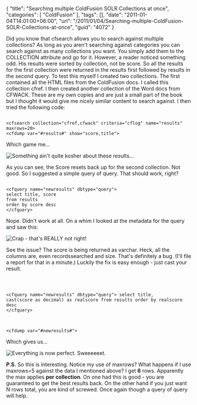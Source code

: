 {
	"title": "Searching multiple ColdFusion SOLR Collections at once",
	"categories": [
		"ColdFusion"
	],
	"tags": [],
	"date": "2011-01-04T14:01:00+06:00",
	"url": "/2011/01/04/Searching-multiple-ColdFusion-SOLR-Collections-at-once",
	"guid": "4072"
}

Did you know that cfsearch allows you to search against multiple collections? As long as you aren't searching against categories you can search against as many collections you want. You simply add them to the COLLECTION attribute and go for it. However, a reader noticed something odd. His results were sorted by collection, not be score. So all the results for the first collection were returned in the results first followed by results in the second query. To test this myself I created two collections. The first contained all the HTML files from the ColdFusion docs. I called this collection cfref. I then created another collection of the Word docs from CFWACK. These are my own copies and are just a small part of the book but I thought it would give me nicely similar content to search against. I then tried the following code:
<!--more-->
<p>
<code>
&lt;cfsearch collection="cfref,cfwack" criteria="cflog" name="results" maxrows=20&gt;
&lt;cfdump var="#results#" show="score,title"&gt;
</code>

<p>

Which game me...

<p>

<img src="https://static.raymondcamden.com/images/ScreenClip8.png" title="Something ain't quite kosher about these results..." />

<p>

As you can see, the Score resets back up for the second collection. Not good. So I suggested a simple query of query. That should work, right?

<p>

<code>
&lt;cfquery name="newresults" dbtype="query"&gt;
select title, score
from results
order by score desc
&lt;/cfquery&gt;
</code>

<p>

Nope. Didn't work at all. On a whim I looked at the metadata for the query and saw this:

<p>

<img src="https://static.raymondcamden.com/images/cfjedi/ScreenClip9.png" title="Crap - that's REALLY not right!" />

<p>

See the issue? The score is being returned as varchar. Heck, all the columns are, even recordssearched and size. That's definitely a bug. (I'll file a report for that in a minute.) Luckily the fix is easy enough - just cast your result.

<p>

<code>

&lt;cfquery name="newresults" dbtype="query"&gt;
select title, cast(score as decimal) as realscore
from results
order by realscore desc
&lt;/cfquery&gt;

&lt;cfdump var="#newresults#"&gt;
</code>

<p>

Which gives us...

<p>

<img src="https://static.raymondcamden.com/images/cfjedi/ScreenClip10.png" title="Everything is now perfect. Sweeeeeet."  />

<p>

<b>P.S.</b> So this is interesting. Notice my use of maxrows? What happens if I use maxrows=5 against the data I mentioned above? I get <b>6</b> rows. Apparently the max applies <b>per collection</b>. On one had this is good - you are guaranteed to get the best results back. On the other hand if you just want N rows total, you are kind of screwed. Once again though a query of query will help.